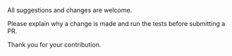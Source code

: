 All suggestions and changes are welcome.

Please explain why a change is made and run the tests before submitting a PR.

Thank you for your contribution. 
